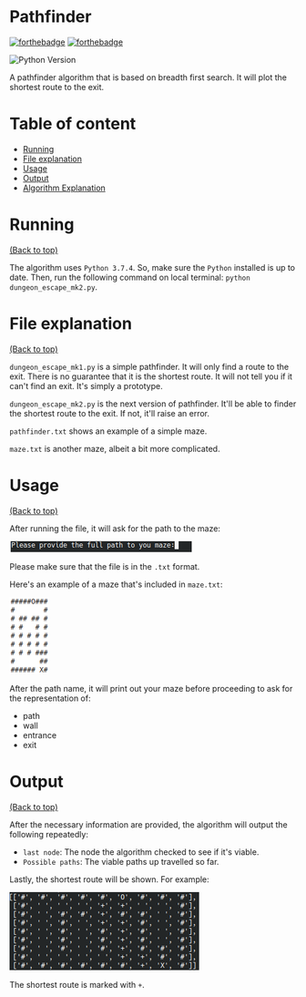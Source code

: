 # Pathfinder
[![forthebadge](https://forthebadge.com/images/badges/made-with-python.svg)](https://forthebadge.com)
[![forthebadge](https://forthebadge.com/images/badges/built-with-love.svg)](https://forthebadge.com)

![Python Version](https://img.shields.io/badge/Python-3.7.4-brightgreen) 

A pathfinder algorithm that is based on breadth first search. It will plot the shortest route to the exit.


# Table of content

- [Running](#running)
- [File explanation](#file-explanation)
- [Usage](#usage)
- [Output](#output)
- [Algorithm Explanation](#algorithm-explanation)

# Running
[(Back to top)](#table-of-content)

The algorithm uses `Python 3.7.4`. So, make sure the `Python` installed is up to date. Then, run the following command on local terminal:
`python dungeon_escape_mk2.py`.

# File explanation
[(Back to top)](#table-of-content)

`dungeon_escape_mk1.py` is a simple pathfinder. It will only find a route to the exit. There is no guarantee that it is the shortest route. It will not tell you if it can't find an exit. It's simply a prototype.

`dungeon_escape_mk2.py` is the next version of pathfinder. It'll be able to finder the shortest route to the exit. If not, it'll raise an error.

`pathfinder.txt` shows an example of a simple maze.

`maze.txt` is another maze, albeit a bit more complicated.

# Usage
[(Back to top)](#table-of-content)

After running the file, it will ask for the path to the maze:

![Screenshot asking for path](https://github.com/hannz88/Pathfinder/blob/master/Screenshots/pathname.png)

Please make sure that the file is in the `.txt` format. 

Here's an example of a maze that's included in `maze.txt`:

![Screenshot for maze](https://github.com/hannz88/Pathfinder/blob/master/Screenshots/maze.png)

After the path name, it will print out your maze before proceeding to ask for the representation of:
- path
- wall
- entrance
- exit

# Output
[(Back to top)](#table-of-content)

After the necessary information are provided, the algorithm will output the following repeatedly:
- `last node`: The node the algorithm checked to see if it's viable.
- `Possible paths`: The viable paths up travelled so far.

Lastly, the shortest route will be shown. For example:

![Screenshot for output](https://github.com/hannz88/Pathfinder/blob/master/Screenshots/output.png)

The shortest route is marked with `+`.
